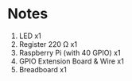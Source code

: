 # Notes
1. LED x1
2. Register 220 Ω x1
3. Raspberry Pi (with 40 GPIO) x1 
4. GPIO Extension Board & Wire x1
5. Breadboard x1
